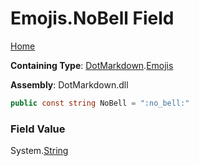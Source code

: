 # Emojis\.NoBell Field

[Home](../../../README.md)

**Containing Type**: [DotMarkdown](../../README.md)\.[Emojis](../README.md)

**Assembly**: DotMarkdown\.dll

```csharp
public const string NoBell = ":no_bell:"
```

### Field Value

System\.[String](https://docs.microsoft.com/en-us/dotnet/api/system.string)